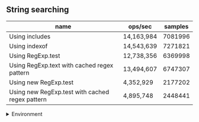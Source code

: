 ## String searching

|name|ops/sec|samples|
|-|-|-|
|Using includes|14,163,984|7081996|
|Using indexof|14,543,639|7271821|
|Using RegExp.test|12,738,356|6369998|
|Using RegExp.text with cached regex pattern|13,494,607|6747307|
|Using new RegExp.test|4,352,929|2177202|
|Using new RegExp.test with cached regex pattern|4,895,748|2448441|


<details>
<summary>Environment</summary>

* __Machine:__ linux x64 | 4 vCPUs | 7.6GB Mem
* __Run:__ Fri Oct 17 2025 17:20:29 GMT+0000 (Coordinated Universal Time)
* __Node:__ `v20.0.0`
</details>

<!--
{"environment":{"platform":"linux","arch":"x64","cpus":4,"totalMemory":7.59783935546875},"benchmarks":[{"name":"Using includes","samples":7081996,"opsSec":14163984.974663453},{"name":"Using indexof","samples":7271821,"opsSec":14543639.149446726},{"name":"Using RegExp.test","samples":6369998,"opsSec":12738356.267827779},{"name":"Using RegExp.text with cached regex pattern","samples":6747307,"opsSec":13494607.603555998},{"name":"Using new RegExp.test","samples":2177202,"opsSec":4352929.8802960375},{"name":"Using new RegExp.test with cached regex pattern","samples":2448441,"opsSec":4895748.546088106}]}-->
